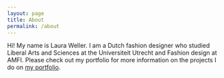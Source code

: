 ```yaml
---
layout: page
title: About
permalink: /about
---
```


Hi! My name is Laura Weller. I am a Dutch fashion designer who studied Liberal Arts and Sciences at the Universiteit Utrecht and Fashion design at AMFI. Please check out my portfolio for more information on the projects I do on [my portfolio](https://laurafreyaweller.myportfolio.com/).
